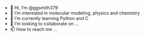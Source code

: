 - 👋 Hi, I’m @ggsmith379
- 👀 I’m interested in molecular modeling, physics and chemistry
- 🌱 I’m currently learning Python and C
- 💞️ I’m looking to collaborate on ...
- 📫 How to reach me ...

<!---
ggsmith379/ggsmith379 is a ✨ special ✨ repository because its `README.md` (this file) appears on your GitHub profile.
You can click the Preview link to take a look at your changes.
--->
